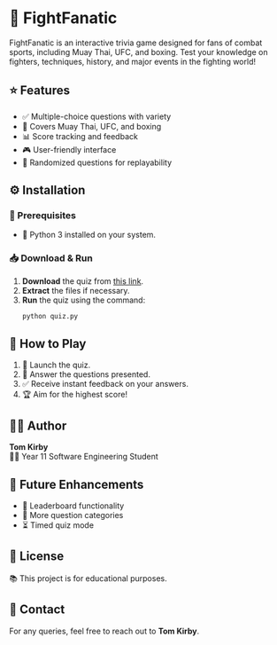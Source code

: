 
# 🥊 FightFanatic


FightFanatic is an interactive trivia game designed for fans of combat sports, including Muay Thai, UFC, and boxing. Test your knowledge on fighters, techniques, history, and major events in the fighting world!

## ⭐ Features
- ✅ Multiple-choice questions with variety  
- 🥋 Covers Muay Thai, UFC, and boxing  
- 📊 Score tracking and feedback  
- 🎮 User-friendly interface  
- 🔀 Randomized questions for replayability  

## ⚙️ Installation
### 🔧 Prerequisites
- 🐍 Python 3 installed on your system.

### 📥 Download & Run
1. **Download** the quiz from [this link](your-download-link-here).  
2. **Extract** the files if necessary.  
3. **Run** the quiz using the command:
   ```sh
   python quiz.py
   ```

## 🎯 How to Play
1. 🚀 Launch the quiz.  
2. 🤔 Answer the questions presented.  
3. ✅ Receive instant feedback on your answers.  
4. 🏆 Aim for the highest score!  

## 👨‍💻 Author
**Tom Kirby**  
🧑‍🎓 Year 11 Software Engineering Student  

## 🚀 Future Enhancements
- 🏅 Leaderboard functionality  
- 📝 More question categories  
- ⏳ Timed quiz mode  

## 📜 License
📚 This project is for educational purposes.  

## 📩 Contact
For any queries, feel free to reach out to **Tom Kirby**.
